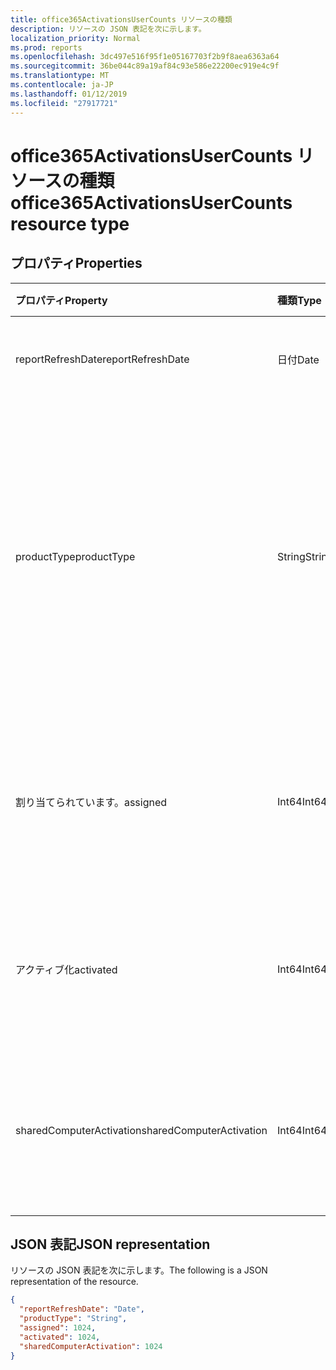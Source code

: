 ```yaml
---
title: office365ActivationsUserCounts リソースの種類
description: リソースの JSON 表記を次に示します。
localization_priority: Normal
ms.prod: reports
ms.openlocfilehash: 3dc497e516f95f1e05167703f2b9f8aea6363a64
ms.sourcegitcommit: 36be044c89a19af84c93e586e22200ec919e4c9f
ms.translationtype: MT
ms.contentlocale: ja-JP
ms.lasthandoff: 01/12/2019
ms.locfileid: "27917721"
---
```

# <a name="office365activationsusercounts-resource-type"></a><span data-ttu-id="143d0-103">office365ActivationsUserCounts リソースの種類</span><span class="sxs-lookup"><span data-stu-id="143d0-103">office365ActivationsUserCounts resource type</span></span>

## <a name="properties"></a><span data-ttu-id="143d0-104">プロパティ</span><span class="sxs-lookup"><span data-stu-id="143d0-104">Properties</span></span>

| <span data-ttu-id="143d0-105">プロパティ</span><span class="sxs-lookup"><span data-stu-id="143d0-105">Property</span></span>                 | <span data-ttu-id="143d0-106">種類</span><span class="sxs-lookup"><span data-stu-id="143d0-106">Type</span></span>   | <span data-ttu-id="143d0-107">説明</span><span class="sxs-lookup"><span data-stu-id="143d0-107">Description</span></span>                              |
| :----------------------- | :----- | ---------------------------------------- |
| <span data-ttu-id="143d0-108">reportRefreshDate</span><span class="sxs-lookup"><span data-stu-id="143d0-108">reportRefreshDate</span></span>        | <span data-ttu-id="143d0-109">日付</span><span class="sxs-lookup"><span data-stu-id="143d0-109">Date</span></span>   | <span data-ttu-id="143d0-110">コンテンツの最新の日付。</span><span class="sxs-lookup"><span data-stu-id="143d0-110">The latest date of the content.</span></span>          |
| <span data-ttu-id="143d0-111">productType</span><span class="sxs-lookup"><span data-stu-id="143d0-111">productType</span></span>              | <span data-ttu-id="143d0-112">String</span><span class="sxs-lookup"><span data-stu-id="143d0-112">String</span></span> | <span data-ttu-id="143d0-113">「Office 365 用リソース"、「プロジェクト クライアント」などの製品の種類または"Office 365"の Visio Pro です。</span><span class="sxs-lookup"><span data-stu-id="143d0-113">The product type such as "Office 365 ProPlus", "Project Client", or "Visio Pro for Office 365".</span></span> |
| <span data-ttu-id="143d0-114">割り当てられています。</span><span class="sxs-lookup"><span data-stu-id="143d0-114">assigned</span></span>                 | <span data-ttu-id="143d0-115">Int64</span><span class="sxs-lookup"><span data-stu-id="143d0-115">Int64</span></span>  | <span data-ttu-id="143d0-116">ユーザーの数は、製品のライセンスの割り当てられています。</span><span class="sxs-lookup"><span data-stu-id="143d0-116">The number of users have been assigned for the product license.</span></span> |
| <span data-ttu-id="143d0-117">アクティブ化</span><span class="sxs-lookup"><span data-stu-id="143d0-117">activated</span></span>                | <span data-ttu-id="143d0-118">Int64</span><span class="sxs-lookup"><span data-stu-id="143d0-118">Int64</span></span>  | <span data-ttu-id="143d0-119">製品をアクティブにしているユーザーの数です。</span><span class="sxs-lookup"><span data-stu-id="143d0-119">The number of users who have activated the product.</span></span> |
| <span data-ttu-id="143d0-120">sharedComputerActivation</span><span class="sxs-lookup"><span data-stu-id="143d0-120">sharedComputerActivation</span></span> | <span data-ttu-id="143d0-121">Int64</span><span class="sxs-lookup"><span data-stu-id="143d0-121">Int64</span></span>  | <span data-ttu-id="143d0-122">共有のコンピューターで製品を使用したユーザーの数です。</span><span class="sxs-lookup"><span data-stu-id="143d0-122">The number of users who have used the product on a shared computer.</span></span> |

## <a name="json-representation"></a><span data-ttu-id="143d0-123">JSON 表記</span><span class="sxs-lookup"><span data-stu-id="143d0-123">JSON representation</span></span>

<span data-ttu-id="143d0-124">リソースの JSON 表記を次に示します。</span><span class="sxs-lookup"><span data-stu-id="143d0-124">The following is a JSON representation of the resource.</span></span>

<!-- {
  "blockType": "resource",
  "@odata.type": "microsoft.graph.office365ActivationsUserCounts"
} -->

```json
{
  "reportRefreshDate": "Date", 
  "productType": "String", 
  "assigned": 1024, 
  "activated": 1024,
  "sharedComputerActivation": 1024
}
```
